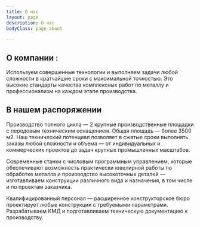 ```yaml
---
title: О нас
layout: page
description: О нас
bodyClass: page-about

---
```

## О компании :

Используем совершенные технологии и выполняем задачи любой сложности в кратчайшие сроки с максимальной точностью. Это высокие стандарты качества комплексных работ по металлу и профессионализм на каждом этапе производства.

## В нашем распоряжении

Производство полного цикла — 2 крупные производственные площадки с передовым техническим оснащением. Общая площадь — более 3500 м2. Наш технический потенциал позволяет в сжатые сроки выполнять заказы любой сложности и объема — от индивидуальных и коммерческих проектов до задач крупных промышленных масштабов.

Современные станки с числовым программным управлением, которые обеспечивают возможность практически ювелирной работы по обработке металла и производство высокоточных деталей — изготавливаем конструкции различного вида и назначения, в том числе и по проектам заказчика.

Квалифицированный персонал — расширенное конструкторское бюро проектирует любые конструкции с требуемыми параметрами. Разрабатываем КМД и подготавливаем техническую документацию к производству.
